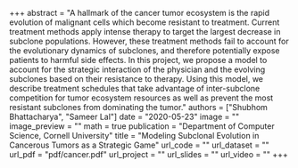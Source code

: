 +++
abstract = "A hallmark of the cancer tumor ecosystem is the rapid evolution of malignant cells which become resistant to treatment. Current treatment methods apply intense therapy to target the largest decrease in subclone populations. However, these treatment methods
fail to account for the evolutionary dynamics of subclones, and therefore potentially expose patients to harmful side effects. In this project, we propose a model to account for the strategic interaction of the physician and the evolving subclones based on their resistance to therapy. Using this model, we describe treatment schedules that take advantage of inter-subclone competition for tumor ecosystem resources as well as prevent the most resistant subclones from dominating the tumor."
authors = ["Shubhom Bhattacharya", "Sameer Lal"]
date = "2020-05-23"
image = ""
image_preview = ""
math = true
publication = "Department of Computer Science, Cornell University"
title = "Modeling Subclonal Evolution in Cancerous Tumors as a Strategic Game"
url_code = ""
url_dataset = ""
url_pdf = "pdf/cancer.pdf"
url_project = ""
url_slides = ""
url_video = ""
+++
